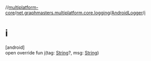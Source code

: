 //[multiplatform-core](../../../index.md)/[net.graphmasters.multiplatform.core.logging](../index.md)/[AndroidLogger](index.md)/[i](i.md)

# i

[android]\
open override fun [i](i.md)(tag: [String](https://kotlinlang.org/api/latest/jvm/stdlib/kotlin/-string/index.html)?, msg: [String](https://kotlinlang.org/api/latest/jvm/stdlib/kotlin/-string/index.html))
